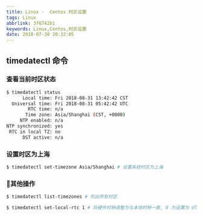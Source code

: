 ```yaml
---
title: Linux -  Centos 时区设置
tags: Linux
abbrlink: 3f6742b1
keywords: Linux,Centos,时区设置
date: 2018-07-30 20:32:05
---
```

## timedatectl 命令


### 查看当前时区状态
```bash
$ timedatectl status
      Local time: Fri 2018-08-31 13:42:42 CST
  Universal time: Fri 2018-08-31 05:42:42 UTC
        RTC time: n/a
       Time zone: Asia/Shanghai (CST, +0800)
     NTP enabled: n/a
NTP synchronized: yes
 RTC in local TZ: no
      DST active: n/a
```

### 设置时区为上海
```bash
$ timedatectl set-timezone Asia/Shanghai # 设置系统时区为上海
```

### 其他操作
```bash
$ timedatectl list-timezones # 列出所有时区

$ timedatectl set-local-rtc 1 # 将硬件时钟调整为与本地时钟一致, 0 为设置为 UTC 时间

```